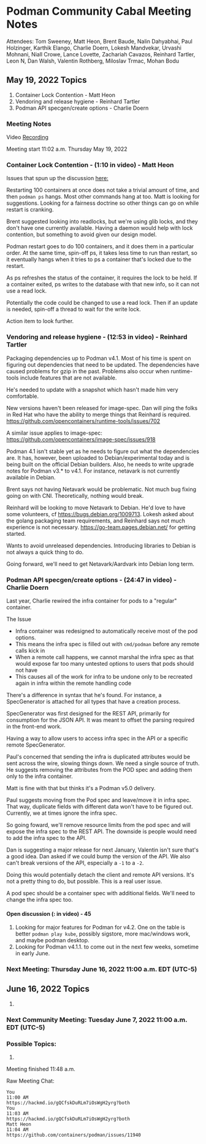 # Podman Community Cabal Meeting Notes

Attendees: Tom Sweeney, Matt Heon, Brent Baude,  Nalin Dahyabhai, Paul Holzinger, Karthik Elango, Charlie Doern, Lokesh Mandvekar, Urvashi Mohnani, Niall Crowe, Lance Lovette, Zachariah Cavazos, Reinhard Tartler, Leon N, Dan Walsh, Valentin Rothberg, Miloslav Trmac, Mohan Bodu


## May 19, 2022 Topics
1. Container Lock Contention - Matt Heon
2. Vendoring and release hygiene - Reinhard Tartler
3. Podman API specgen/create options - Charlie Doern

### Meeting Notes
Video [Recording](https://youtu.be/G4pad4k2Az4)

Meeting start 11:02 a.m. Thursday May 19, 2022

### Container Lock Contention - (1:10 in video) - Matt Heon

Issues that spun up the discussion [here:](https://github.com/containers/podman/issues/11940)

Restarting 100 containers at once does not take a trivial amount of time, and then `podman ps` hangs.  Most other commands hang at too.  Matt is looking for suggestions.  Looking for a fairness doctrine so other things can go on while restart is cranking.

Brent suggested looking into readlocks, but we're using glib locks, and they don't have one currently available.   Having a daemon would help with lock contention, but something to avoid given our design model.

Podman restart goes to do 100 containers, and it does them in a particular order.  At the same time, spin-off ps, it takes less time to run than restart, so it eventually hangs when it tries to ps a container that's locked due to the restart.

As ps refreshes the status of the container, it requires the lock to be held.  If a container exited, ps writes to the database with that new info, so it can not use a read lock.

Potentially the code could be changed to use a read lock. Then if an update is needed, spin-off a thread to wait for the write lock.

Action item to look further.

### Vendoring and release hygiene - (12:53 in video) - Reinhard Tartler

Packaging dependencies up to Podman v4.1.  Most of his time is spent on figuring out dependencies that need to be updated.  The dependencies have caused problems for gzip in the past.  Problems also occur when runtime-tools include features that are not available.

He's needed to update with a snapshot which hasn't made him very comfortable.

New versions haven't been released for image-spec.  Dan will ping the folks in Red Hat who have the ability to merge things that Reinhard is required. https://github.com/opencontainers/runtime-tools/issues/702

A similar issue applies to image-spec: https://github.com/opencontainers/image-spec/issues/918


Podman 4.1 isn't stable yet as he needs to figure out what the dependencies are. It has, however, been uploaded to Debian/experimental today and is being built on the official Debian builders. Also, he needs to write upgrade notes for Podman v3.* to v4.1.  For instance, netavark is not currently available in Debian.  

Brent says not having Netavark would be problematic.  Not much bug fixing going on with CNI.  Theoretically, nothing would break.

Reinhard will be looking to move Netavark to Debian.  He'd love to have some volunteers, cf https://bugs.debian.org/1009713.   Lokesh asked about the golang packaging team requirements, and Reinhard says not much experience is not necessary. https://go-team.pages.debian.net/ for getting started.

Wants to avoid unreleased dependencies.  Introducing libraries to Debian is not always a quick thing to do.

Going forward, we'll need to get Netavark/Aardvark into Debian long term.


### Podman API specgen/create options - (24:47 in video) - Charlie Doern

Last year, Charlie rewired the infra container for pods to a "regular" container.

The Issue
 * Infra container was redesigned to automatically receive most of the pod options.
 * This means the infra spec is filled out with `cmd/podman` before any remote calls kick in
 * When a remote call happens, we cannot marshal the infra spec as that would expose far too many untested options to users that pods should not have
 * This causes all of the work for infra to be undone only to be recreated again in infra within the remote handling code
 
There's a difference in syntax that he's found.  For instance, a SpecGenerator is attached for all types that have a creation process.  

SpecGenerator was first designed for the REST API, primarily for consumption for the JSON API.  It was meant to offset the parsing required in the front-end work.

Having a way to allow users to access infra spec in the API or a specific remote SpecGenerator.  

Paul's concerned that sending the infra is duplicated attributes would be sent across the wire, slowing things down.  We need a single source of truth.  He suggests removing the attributes from the POD spec and adding them only to the infra container.  

Matt is fine with that but thinks it's a Podman v5.0 delivery.

Paul suggests moving from the Pod spec and leave/move it in infra spec.  That way, duplicate fields with different data won't have to be figured out.  Currently, we at times ignore the infra spec.  

So going foward, we'll remove resource limits from the pod spec and will expose the infra spec to the REST API.  The downside is people would need to add the infra spec to the API.

Dan is suggesting a major release for next January, Valentin isn't sure that's a good idea.  Dan asked if we could bump the version of the API.  We also can't break versions of the API, especially a `-1` to a `-2`.

Doing this would potentially detach the client and remote API versions.  It's not a pretty thing to do, but possible.  This is a real user issue.

A pod spec should be a container spec with additional fields.  We'll need to change the infra spec too.


#### Open discussion (: in video) - 45

1.  Looking for major features for Podman for v4.2.  One on the table is better `podman play kube`, possibly sigstore, more mac/windows work, and maybe podman desktop.  
2.  Looking for Podman v4.1.1. to come out in the next few weeks, sometime in early June.

### Next Meeting: Thursday June 16, 2022 11:00 a.m. EDT (UTC-5)
## June 16, 2022 Topics
1.

### Next Community Meeting: Tuesday June 7, 2022 11:00 a.m. EDT (UTC-5)

### Possible Topics:
1.

Meeting finished 11:48 a.m.

Raw Meeting Chat:

```
You
11:00 AM
https://hackmd.io/gQCfskDuRLm7iOsWgH2yrg?both
You
11:03 AM
https://hackmd.io/gQCfskDuRLm7iOsWgH2yrg?both
Matt Heon
11:04 AM
https://github.com/containers/podman/issues/11940
```
